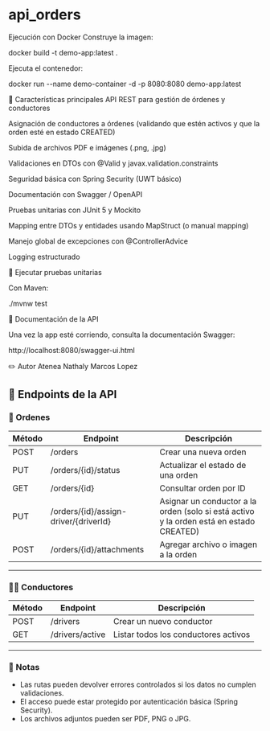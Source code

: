 # api_orders

Ejecución con Docker
Construye la imagen:

docker build -t demo-app:latest .

Ejecuta el contenedor:

docker run --name demo-container -d -p 8080:8080 demo-app:latest


📌 Características principales
API REST para gestión de órdenes y conductores

Asignación de conductores a órdenes (validando que estén activos y que la orden esté en estado CREATED)

Subida de archivos PDF e imágenes (.png, .jpg)

Validaciones en DTOs con @Valid y javax.validation.constraints

Seguridad básica con Spring Security (UWT básico)

Documentación con Swagger / OpenAPI

Pruebas unitarias con JUnit 5 y Mockito

Mapping entre DTOs y entidades usando MapStruct (o manual mapping)

Manejo global de excepciones con @ControllerAdvice

Logging estructurado



🧪 Ejecutar pruebas unitarias



Con Maven:

./mvnw test

📖 Documentación de la API


Una vez la app esté corriendo, consulta la documentación Swagger:

http://localhost:8080/swagger-ui.html

✏️ Autor
Atenea Nathaly Marcos Lopez

## 📌 Endpoints de la API

### 🚚 Ordenes

| Método | Endpoint | Descripción |
|-------|----------|-------------|
| POST | /orders | Crear una nueva orden |
| PUT | /orders/{id}/status | Actualizar el estado de una orden |
| GET | /orders/{id} | Consultar orden por ID |
| PUT | /orders/{id}/assign-driver/{driverId} | Asignar un conductor a la orden (solo si está activo y la orden está en estado CREATED) |
| POST | /orders/{id}/attachments | Agregar archivo o imagen a la orden |

---

### 🧑‍✈️ Conductores

| Método | Endpoint | Descripción |
|-------|----------|-------------|
| POST | /drivers | Crear un nuevo conductor |
| GET | /drivers/active | Listar todos los conductores activos |

---

### 📖 Notas

- Las rutas pueden devolver errores controlados si los datos no cumplen validaciones.
- El acceso puede estar protegido por autenticación básica (Spring Security).
- Los archivos adjuntos pueden ser PDF, PNG o JPG.
